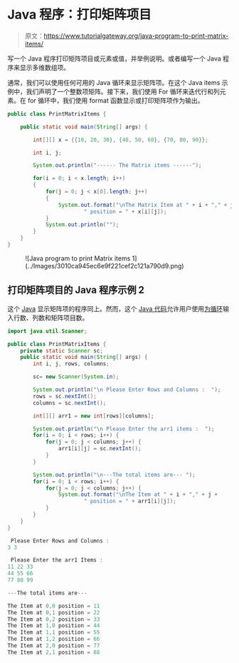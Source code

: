 # Java 程序：打印矩阵项目

> 原文：<https://www.tutorialgateway.org/java-program-to-print-matrix-items/>

写一个 Java 程序打印矩阵项目或元素或值，并举例说明。或者编写一个 Java 程序来显示多维数组项。

通常，我们可以使用任何可用的 Java 循环来显示矩阵项。在这个 Java items 示例中，我们声明了一个整数项矩阵。接下来，我们使用 For 循环来迭代行和列元素。在 for 循环中，我们使用 format 函数显示或打印矩阵项作为输出。

```java
public class PrintMatrixItems {

	public static void main(String[] args) {

		int[][] x = {{10, 20, 30}, {40, 50, 60}, {70, 80, 90}};

		int i, j;

		System.out.println("------ The Matrix items ------");

		for(i = 0; i < x.length; i++)
		{
			for(j = 0; j < x[0].length; j++)
			{
				System.out.format("\nThe Matrix Item at " + i + "," + j +
						" position = " + x[i][j]);
			}
			System.out.println("");
		}
	}
}
```

<figure class="wp-block-image size-large">![Java program to print Matrix items 1](../Images/3010ca945ec6e9f221cef2c121a790d9.png)</figure>

## 打印矩阵项目的 Java 程序示例 2

这个 [Java](https://www.tutorialgateway.org/java-tutorial/) 显示矩阵项的程序同上。然而，这个 [Java 代码](https://www.tutorialgateway.org/learn-java-programs/)允许用户使用[为循环](https://www.tutorialgateway.org/java-for-loop/)输入行数、列数和矩阵项目数。

```java
import java.util.Scanner;

public class PrintMatrixItems {
	private static Scanner sc;
	public static void main(String[] args) {
		int i, j, rows, columns;

		sc= new Scanner(System.in);

		System.out.println("\n Please Enter Rows and Columns :  ");
		rows = sc.nextInt();
		columns = sc.nextInt();

		int[][] arr1 = new int[rows][columns];

		System.out.println("\n Please Enter the arr1 items :  ");
		for(i = 0; i < rows; i++) {
			for(j = 0; j < columns; j++) {
				arr1[i][j] = sc.nextInt();
			}		
		}

		System.out.println("\n---The total items are--- ");
		for(i = 0; i < rows; i++) {
			for(j = 0; j < columns; j++) {
				System.out.format("\nThe Item at " + i + "," + j +
						" position = " + arr1[i][j]);
			}
		}
	}
}
```

```java
 Please Enter Rows and Columns :  
3 3

 Please Enter the arr1 Items :  
11 22 33
44 55 66
77 88 99

---The total items are--- 

The Item at 0,0 position = 11
The Item at 0,1 position = 22
The Item at 0,2 position = 33
The Item at 1,0 position = 44
The Item at 1,1 position = 55
The Item at 1,2 position = 66
The Item at 2,0 position = 77
The Item at 2,1 position = 88
```
